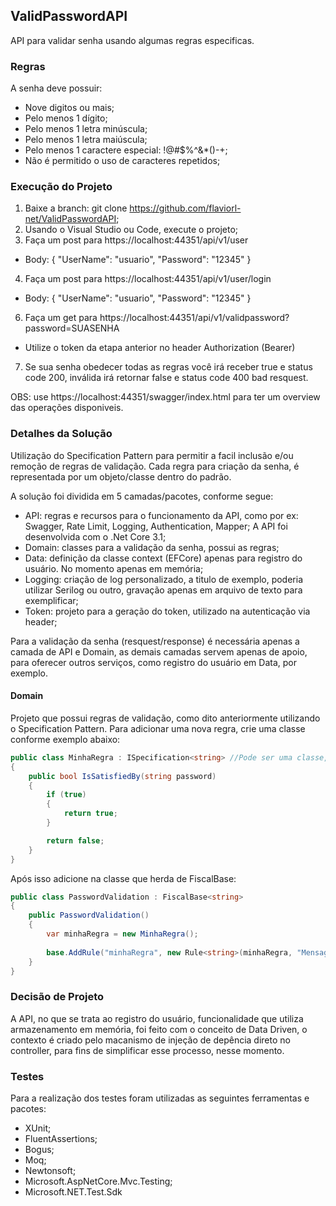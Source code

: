 ## ValidPasswordAPI
API para validar senha usando algumas regras especificas.

### Regras
A senha deve possuir:
* Nove digitos ou mais;
* Pelo menos 1 dígito;
* Pelo menos 1 letra minúscula;
* Pelo menos 1 letra maiúscula;
* Pelo menos 1 caractere especial: !@#$%^&*()-+;
* Não é permitido o uso de caracteres repetidos;

### Execução do Projeto
1. Baixe a branch: git clone https://github.com/flaviorl-net/ValidPasswordAPI;
2. Usando o Visual Studio ou Code, execute o projeto;
3. Faça um post para https://localhost:44351/api/v1/user 
* Body: 
{
    "UserName": "usuario",
    "Password": "12345"
}
4. Faça um post para https://localhost:44351/api/v1/user/login
* Body:
{
    "UserName": "usuario",
    "Password": "12345"
}
6. Faça um get para https://localhost:44351/api/v1/validpassword?password=SUASENHA
* Utilize o token da etapa anterior no header Authorization (Bearer)

7. Se sua senha obedecer todas as regras você irá receber true e status code 200, inválida irá retornar false e status code 400 bad resquest.

OBS: use https://localhost:44351/swagger/index.html para ter um overview das operações disponiveis.

### Detalhes da Solução
Utilização do Specification Pattern para permitir a facil inclusão e/ou remoção de regras de validação.
Cada regra para criação da senha, é representada por um objeto/classe dentro do padrão.

A solução foi dividida em 5 camadas/pacotes, conforme segue:
* API: regras e recursos para o funcionamento da API, como por ex: Swagger, Rate Limit, Logging, Authentication, Mapper; A API foi desenvolvida com o .Net Core 3.1;
* Domain: classes para a validação da senha, possui as regras;
* Data: definição da classe context (EFCore) apenas para registro do usuário. No momento apenas em memória;
* Logging: criação de log personalizado, a titulo de exemplo, poderia utilizar Serilog ou outro, gravação apenas em arquivo de texto para exemplificar;
* Token: projeto para a geração do token, utilizado na autenticação via header;

Para a validação da senha (resquest/response) é necessária apenas a camada de API e Domain, as demais camadas servem apenas de apoio, para oferecer outros serviços, como registro do usuário em Data, por exemplo.

#### Domain
Projeto que possui regras de validação, como dito anteriormente utilizando o Specification Pattern.
Para adicionar uma nova regra, crie uma classe conforme exemplo abaixo:

```csharp
public class MinhaRegra : ISpecification<string> //Pode ser uma classe, basta ajustar o padrão.
{
    public bool IsSatisfiedBy(string password)
    {
        if (true)
        {
            return true;
        }

        return false;
    }
}
```

Após isso adicione na classe que herda de FiscalBase:
```csharp
public class PasswordValidation : FiscalBase<string>
{
    public PasswordValidation()
    {
        var minhaRegra = new MinhaRegra();
        
        base.AddRule("minhaRegra", new Rule<string>(minhaRegra, "Mensagem de erro"));
    }
}
```

### Decisão de Projeto
A API, no que se trata ao registro do usuário, funcionalidade que utiliza armazenamento em memória, foi feito com o conceito de Data Driven, o contexto é criado pelo macanismo de injeção de depência direto no controller, para fins de simplificar esse processo, nesse momento.

### Testes
Para a realização dos testes foram utilizadas as seguintes ferramentas e pacotes:
* XUnit;
* FluentAssertions;
* Bogus;
* Moq;
* Newtonsoft;
* Microsoft.AspNetCore.Mvc.Testing;
* Microsoft.NET.Test.Sdk
